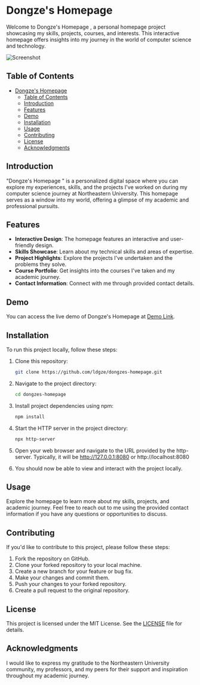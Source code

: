 # Dongze's Homepage

Welcome to Dongze's Homepage
, a personal homepage project showcasing my skills, projects, courses, and interests. This interactive homepage offers insights into my journey in the world of computer science and technology.

![Screenshot](screenshot.png)

## Table of Contents

- [Dongze's Homepage](#dongzes-homepage)
  - [Table of Contents](#table-of-contents)
  - [Introduction](#introduction)
  - [Features](#features)
  - [Demo](#demo)
  - [Installation](#installation)
  - [Usage](#usage)
  - [Contributing](#contributing)
  - [License](#license)
  - [Acknowledgments](#acknowledgments)

## Introduction

"Dongze's Homepage
" is a personalized digital space where you can explore my experiences, skills, and the projects I've worked on during my computer science journey at Northeastern University. This homepage serves as a window into my world, offering a glimpse of my academic and professional pursuits.

## Features

- **Interactive Design**: The homepage features an interactive and user-friendly design.
- **Skills Showcase**: Learn about my technical skills and areas of expertise.
- **Project Highlights**: Explore the projects I've undertaken and the problems they solve.
- **Course Portfolio**: Get insights into the courses I've taken and my academic journey.
- **Contact Information**: Connect with me through provided contact details.

## Demo

You can access the live demo of Dongze's Homepage
at [Demo Link](https://ldgze.github.io/dongzes-homepage).

## Installation

To run this project locally, follow these steps:

1. Clone this repository:

   ```bash
   git clone https://github.com/ldgze/dongzes-homepage.git

   ```

2. Navigate to the project directory:

   ```bash
   cd dongzes-homepage

   ```

3. Install project dependencies using npm:

   ```bash
   npm install

   ```

4. Start the HTTP server in the project directory:

   ```bash
   npx http-server

   ```

5. Open your web browser and navigate to the URL provided by the http-server. Typically, it will be http://127.0.0.1:8080 or http://localhost:8080

6. You should now be able to view and interact with the project locally.

## Usage

Explore the homepage to learn more about my skills, projects, and academic journey. Feel free to reach out to me using the provided contact information if you have any questions or opportunities to discuss.

## Contributing

If you'd like to contribute to this project, please follow these steps:

1. Fork the repository on GitHub.
2. Clone your forked repository to your local machine.
3. Create a new branch for your feature or bug fix.
4. Make your changes and commit them.
5. Push your changes to your forked repository.
6. Create a pull request to the original repository.

## License

This project is licensed under the MIT License. See the [LICENSE](/LICENSE) file for details.

## Acknowledgments

I would like to express my gratitude to the Northeastern University community, my professors, and my peers for their support and inspiration throughout my academic journey.
